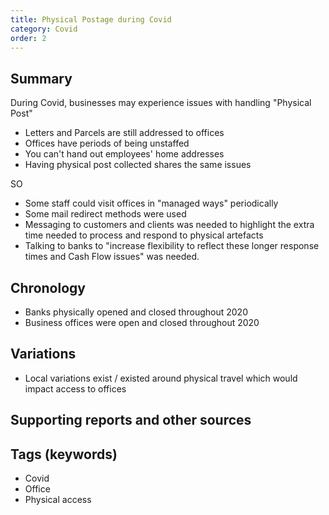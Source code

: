 ```yaml
---
title: Physical Postage during Covid
category: Covid
order: 2
---
```

## Summary
During Covid, businesses may experience issues with handling "Physical Post"
- Letters and Parcels are still addressed to offices
- Offices have periods of being unstaffed
- You can't hand out employees' home addresses
- Having physical post collected shares the same issues

SO
- Some staff could visit offices in "managed ways" periodically
- Some mail redirect methods were used
- Messaging to customers and clients was needed to highlight the extra time needed to process and respond to physical artefacts
- Talking to banks to "increase flexibility to reflect these longer response times and Cash Flow issues" was needed.

## Chronology
- Banks physically opened and closed throughout 2020
- Business offices were open and closed throughout 2020

## Variations
- Local variations exist / existed around physical travel which would impact access to offices

## Supporting reports and other sources



## Tags (keywords)
- Covid
- Office
- Physical access
